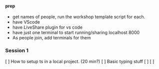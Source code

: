 #### prep
- get names of people, run the workshop template script for each.
- have VScode
- have LiveShare plugin for vs code
- have just one terminal to start running/sharing localhost 8000
- As people join, add terminals for them

### Session 1
[ ] How to setup ts in a local project. (20 min?)
[ ] Basic typing stuff
[ ] 
[ ] 
